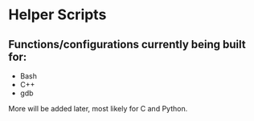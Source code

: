 # Helper Scripts

## Functions/configurations currently being built for:

  - Bash
  - C++
  - gdb

More will be added later, most likely for C and Python.
